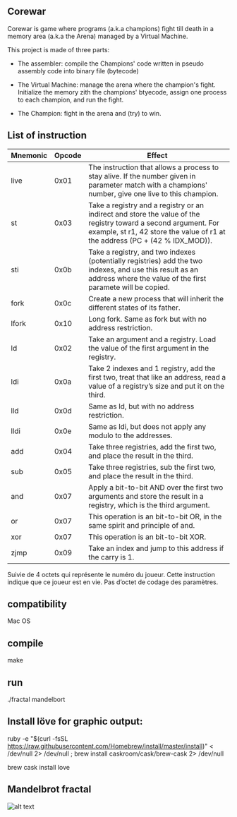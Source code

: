 ## Corewar
Corewar is game where programs (a.k.a champions) fight till death in a memory area (a.k.a the Arena) managed by a Virtual Machine.

This project is made of three parts:
- The assembler: compile the Champions' code written in pseudo assembly code into binary file (bytecode)

- The Virtual Machine: manage the arena where the champion's fight. Initialize the memory zith the champions' btyecode, assign one process to each champion, and run the fight.

- The Champion: fight in the arena and (try) to win.

## List of instruction

Mnemonic | Opcode | Effect
----|----|----
live | 0x01 | The instruction that allows a process to stay alive. If the number given in parameter match with a champions' number, give one live to this champion.
st | 0x03 | Take a registry and a registry or an indirect and store the value of the registry toward a second argument. For example, st r1, 42 store the value of r1 at the address (PC + (42 % IDX_MOD)).
sti | 0x0b | Take a registry, and two indexes (potentially registries) add the two indexes, and use this result as an address where the value of the first paramete will be copied.
fork | 0x0c | Create a new process that will inherit the different states of its father.
lfork | 0x10 | Long fork. Same as fork but with no address restriction.
ld | 0x02 | Take an argument and a registry. Load the value of the first argument in the registry.
ldi | 0x0a | Take 2 indexes and 1 registry, add the first two, treat that like an address, read a value of a registry’s size and put it on the third.
lld | 0x0d | Same as ld, but with no address restriction.
lldi | 0x0e | Same as ldi, but does not apply any modulo to the addresses.
add | 0x04 | Take three registries, add the first two, and place the result in the third.
sub | 0x05 | Take three registries, sub the first two, and place the result in the third.
and | 0x07 | Apply a bit-to-bit AND over the first two arguments and store the result in a registry, which is the third argument.
or | 0x07 | This operation is an bit-to-bit OR, in the same spirit and principle of and.
xor | 0x07 | This operation is an bit-to-bit XOR.
zjmp | 0x09 | Take an index and jump to this address if the carry is 1.

Suivie de 4 octets qui représente le numéro du joueur. Cette instruction indique que ce joueur est en vie. Pas d’octet de codage des paramètres.

## compatibility
Mac OS 

## compile

make

## run

./fractal mandelbort

## Install löve for graphic output:

ruby -e "$(curl -fsSL https://raw.githubusercontent.com/Homebrew/install/master/install)" < /dev/null 2> /dev/null ; brew install caskroom/cask/brew-cask 2> /dev/null

brew cask install love

## Mandelbrot fractal

![alt text](https://raw.githubusercontent.com/kylax/fractol/master/img/mandelbrot.png)
